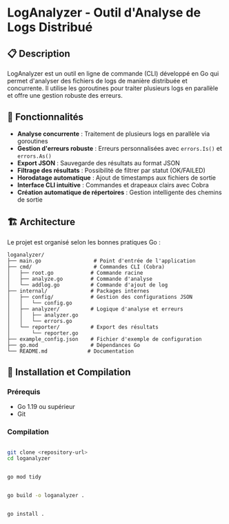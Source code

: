 # LogAnalyzer - Outil d'Analyse de Logs Distribué

## 📋 Description

LogAnalyzer est un outil en ligne de commande (CLI) développé en Go qui permet d'analyser des fichiers de logs de manière distribuée et concurrente. Il utilise les goroutines pour traiter plusieurs logs en parallèle et offre une gestion robuste des erreurs.

## 🎯 Fonctionnalités

- **Analyse concurrente** : Traitement de plusieurs logs en parallèle via goroutines
- **Gestion d'erreurs robuste** : Erreurs personnalisées avec `errors.Is()` et `errors.As()`
- **Export JSON** : Sauvegarde des résultats au format JSON
- **Filtrage des résultats** : Possibilité de filtrer par statut (OK/FAILED)
- **Horodatage automatique** : Ajout de timestamps aux fichiers de sortie
- **Interface CLI intuitive** : Commandes et drapeaux clairs avec Cobra
- **Création automatique de répertoires** : Gestion intelligente des chemins de sortie

## 🏗️ Architecture

Le projet est organisé selon les bonnes pratiques Go :

```
loganalyzer/
├── main.go                 # Point d'entrée de l'application
├── cmd/                    # Commandes CLI (Cobra)
│   ├── root.go            # Commande racine
│   ├── analyze.go         # Commande d'analyse
│   └── addlog.go          # Commande d'ajout de log
├── internal/              # Packages internes
│   ├── config/            # Gestion des configurations JSON
│   │   └── config.go
│   ├── analyzer/          # Logique d'analyse et erreurs
│   │   ├── analyzer.go
│   │   └── errors.go
│   └── reporter/          # Export des résultats
│       └── reporter.go
├── example_config.json    # Fichier d'exemple de configuration
├── go.mod                 # Dépendances Go
└── README.md             # Documentation
```

## 🚀 Installation et Compilation

### Prérequis

- Go 1.19 ou supérieur
- Git

### Compilation

```bash

git clone <repository-url>
cd loganalyzer


go mod tidy


go build -o loganalyzer .


go install .
```








